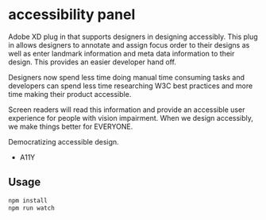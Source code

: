 # accessibility panel

Adobe XD plug in that supports designers in designing accessibly. This plug in allows designers to annotate and assign focus order to their designs as well as enter landmark information and meta data information to their design. This provides an easier developer hand off. 

Designers now spend less time doing manual time consuming tasks and developers can spend less time researching W3C best practices and more time making their product accessible. 

Screen readers will read this information and provide an accessible user experience for people with vision impairment. When we design accessibly, we make things better for EVERYONE. 

Democratizing accessible design.
- A11Y

## Usage

```bash
npm install
npm run watch
```